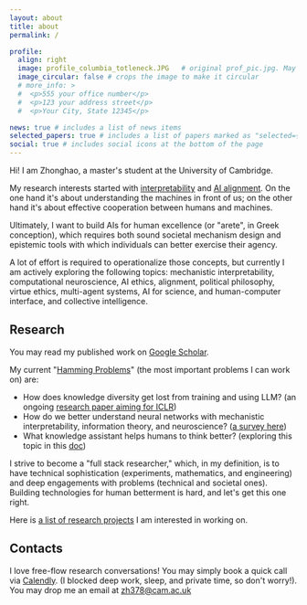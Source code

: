 ```yaml
---
layout: about
title: about
permalink: /

profile:
  align: right
  image: profile_columbia_totleneck.JPG   # original prof_pic.jpg. May still persist in different locations.
  image_circular: false # crops the image to make it circular
  # more_info: >
  #  <p>555 your office number</p>
  #  <p>123 your address street</p>
  #  <p>Your City, State 12345</p>

news: true # includes a list of news items
selected_papers: true # includes a list of papers marked as "selected={true}"
social: true # includes social icons at the bottom of the page
---
```

Hi! I am Zhonghao, a master's student at the University of Cambridge.

My research interests started with [interpretability](https://arxiv.org/abs/2408.12664) and [AI alignment](https://alignmentsurvey.com/). On the one hand it's about understanding the machines in front of us; on the other hand it's about effective cooperation between humans and machines.

Ultimately, I want to build AIs for human excellence (or "arete", in Greek conception), which requires both sound societal mechanism design and epistemic tools with which individuals can better exercise their agency.

A lot of effort is required to operationalize those concepts, but currently I am actively exploring the following topics: mechanistic interpretability, computational neuroscience, AI ethics, alignment, political philosophy, virtue ethics, multi-agent systems, AI for science, and human-computer interface, and collective intelligence.

## Research

You may read my published work on [Google Scholar](https://scholar.google.com/citations?user=PuUcZTYAAAAJ&hl=en&oi=ao).

My current "[Hamming Problems](https://www.cs.virginia.edu/~robins/YouAndYourResearch.html)" (the most important problems I can work on) are:

* How does knowledge diversity get lost from training and using LLM? (an ongoing [research paper aiming for ICLR](https://docs.google.com/document/d/167yB9PMSPP5yRnu4_VmWkR3zG0rXRwQApnm5YVNJZag/edit))
* How do we better understand neural networks with mechanistic interpretability, information theory, and neuroscience? ([a survey here](https://arxiv.org/abs/2408.12664))
* What knowledge assistant helps humans to think better? (exploring this topic in this [doc](https://docs.google.com/document/d/1psEHZkrWzuQMMYVnorSFO8anTczMc5o7beR7JOTIEs4/edit?usp=sharing))

I strive to become a "full stack researcher," which, in my definition, is to have technical sophistication (experiments, mathematics, and engineering) and deep engagements with problems (technical and societal ones). Building technologies for human betterment is hard, and let's get this one right.

Here is [a list of research projects](https://docs.google.com/document/d/1lICZ5ftJwZbVLm2f0NockRuwiDryhxRhHEXF4jg76dM/edit) I am interested in working on.

## Contacts

I love free-flow research conversations! You may simply book a quick call via [Calendly](https://calendly.com/hezhonghao). (I blocked deep work, sleep, and private time, so don't worry!). You may drop me an email at zh378@cam.ac.uk



